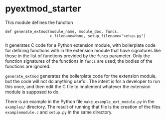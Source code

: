 pyextmod_starter
================

This module defines the function

    def generate_extmod(module_name, module_doc, funcs,
                        c_filename=None, setup_filename="setup.py")

It generates C code for a Python extension module, with boilerplate code
for defining functions with in the extension module that have signatures
like those in the list of functions provided by the `funcs` parameter.
Only the function signatures of the functions in `funcs` are used; the
bodies of the functions are ignored.

`generate_extmod` generates the boilerplate code for the extension module,
but the code will not do anything useful.  The intent is for a developer to
run this once, and then edit the C file to implement whatever the extension
module is supposed to do.

There is an example in the Python file `make_example_ext_module.py` in the
`examples/` directory.  The result of running that file is the creation
of the files `examplemodule.c` and `setup.py` in the same directory.
